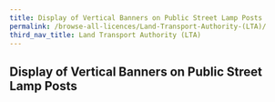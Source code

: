 ```yaml
---
title: Display of Vertical Banners on Public Street Lamp Posts
permalink: /browse-all-licences/Land-Transport-Authority-(LTA)/
third_nav_title: Land Transport Authority (LTA)
---
```

## Display of Vertical Banners on Public Street Lamp Posts
